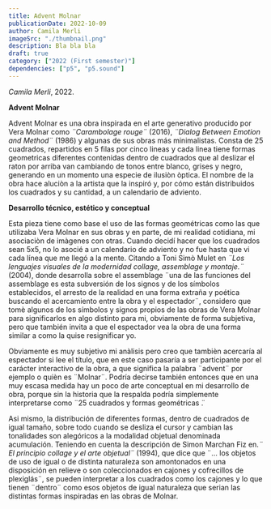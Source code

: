 ```yaml
---
title: Advent Molnar
publicationDate: 2022-10-09
author: Camila Merli
imageSrc: "./thumbnail.png"
description: Bla bla bla
draft: true
category: ["2022 (First semester)"]
dependencies: ["p5", "p5.sound"]
---
```


<div id="div-sketch">
  <script type="text/javascript" src="sketch.js"></script>
</div>

_Camila Merli_, 2022.

**Advent Molnar**

Advent Molnar es una obra inspirada en el arte generativo producido por Vera Molnar como _¨Carambolage rouge¨_ (2016), _¨Dialog Between Emotion and Method¨_ (1986) y algunas de sus obras más minimalistas. Consta de 25 cuadrados, repartidos en 5 filas por cinco lineas y cada linea tiene formas geometricas diferentes contenidas dentro de cuadrados que al deslizar el raton por arriba van cambiando de tonos entre blanco, grises y negro, generando en un momento una especie de ilusiòn òptica. El nombre de la obra hace aluciòn a la artista que la inspiró y, por cómo están distribuidos los cuadrados y su cantidad, a un calendario de adviento.


**Desarrollo técnico, estético y conceptual**

Esta pieza tiene como base el uso de las formas geométricas como las que utilizaba Vera Molnar en sus obras y en parte, de mi realidad cotidiana, mi asociaciòn de imàgenes con otras. Cuando decidí hacer que los cuadrados sean 5x5, no lo asocié a un calendario de adviento y no fue hasta que vi cada línea que me llegó a la mente. Citando a Toni Simò Mulet en _¨Los lenguajes visuales de la modernidad collage, assemblage y montaje.¨_ (2004), donde desarrolla sobre el assemblage ¨una de las funciones del assemblage es esta subversión de los signos y de los símbolos establecidos, el arresto de la realidad en una forma extraña y poética buscando el acercamiento entre la obra y el espectador¨, considero que tomè algunos de los símbolos y signos propios de las obras de Vera Molnar para significarlos en algo distinto para mi, obviamente de forma subjetiva, pero que también invita a que el espectador vea la obra de una forma similar a como la quise resignificar yo. 

Obviamente es muy subjetivo mi anàlisis pero creo que tambièn acercaría al espectador si lee el título, que en este caso pasaría a ser participante por el carácter interactivo de la obra, a que significa la palabra ¨advent¨ por ejemplo o quièn es ¨Molnar¨. Podría decirse también entonces que en una muy escasa medida hay un poco de arte conceptual en mi desarrollo de obra, porque sin la historia que la respalda podría simplemente interpretarse como ¨25 cuadrados y formas geométricas ̈.

Asi mismo, la distribución de diferentes formas, dentro de cuadrados de igual tamaño, sobre todo cuando se desliza el cursor y cambian las tonalidades son alegóricos a la modalidad objetual denominada acumulación. Teniendo en cuenta la descripción de Simon Marchan Fiz en._¨ El principio collage y el arte objetual¨_ (1994),  que dice que ¨… los objetos de uso de igual o de distinta naturaleza son amontonados en una disposición en relieve o son coleccionados en cajones y cofrecillos de plexiglás¨, se pueden interpretar a los cuadrados como los cajones y lo que tienen ¨dentro¨ como esos objetos de igual naturaleza que serian las distintas formas inspiradas en las obras de Molnar.
